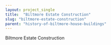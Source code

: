 ```yaml
---
layout: project_single
title:  "Biltmore Estate Construction"
slug: "biltmore-estate-construction"
parent: "history-of-biltmore-house-buildings"
---
```

Biltmore Estate Construction